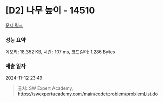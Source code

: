 # [D2] 나무 높이 - 14510 

[문제 링크](https://swexpertacademy.com/main/code/problem/problemDetail.do?contestProbId=AYFofW8qpXYDFAR4) 

### 성능 요약

메모리: 18,352 KB, 시간: 107 ms, 코드길이: 1,286 Bytes

### 제출 일자

2024-11-12 23:49



> 출처: SW Expert Academy, https://swexpertacademy.com/main/code/problem/problemList.do